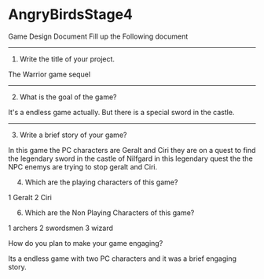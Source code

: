 # AngryBirdsStage4

Game Design Document
Fill up the Following document 

________________________________________



1.	Write the title of your project.

The Warrior game sequel
_______________________________________


2.	What is the goal of the game? 

It's a endless game actually. But there is a special sword in the castle.
________________________________________


3.	Write a brief story of your game?

In this game the PC characters are Geralt and Ciri they are on a quest to find the legendary sword in the castle of Nilfgard in this legendary quest the the NPC enemys are trying to stop geralt and Ciri.


 
4.	Which are the playing characters of this game? 
 
1	Geralt
2   Ciri	
	
 
6.	Which are the Non Playing Characters of this game?

1  archers
2  swordsmen
3  wizard		



How do you plan to make your game engaging? 

Its a endless game with two PC characters and it was a brief engaging story.



